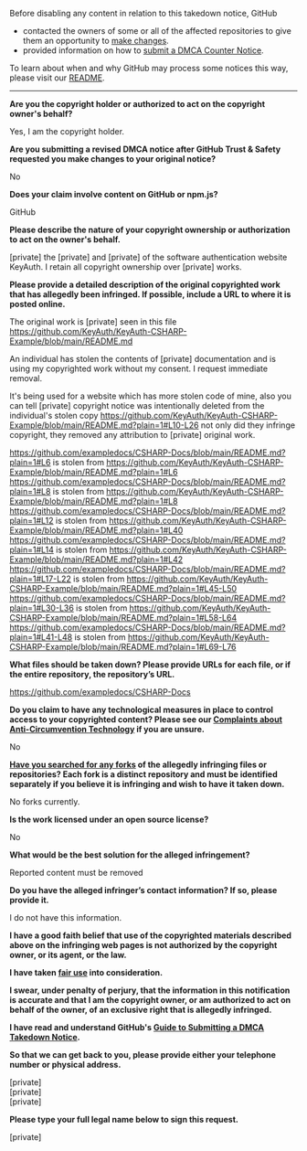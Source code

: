 Before disabling any content in relation to this takedown notice, GitHub
- contacted the owners of some or all of the affected repositories to give them an opportunity to [make changes](https://docs.github.com/en/github/site-policy/dmca-takedown-policy#a-how-does-this-actually-work).
- provided information on how to [submit a DMCA Counter Notice](https://docs.github.com/en/articles/guide-to-submitting-a-dmca-counter-notice).

To learn about when and why GitHub may process some notices this way, please visit our [README](https://github.com/github/dmca/blob/master/README.md#anatomy-of-a-takedown-notice).

---

**Are you the copyright holder or authorized to act on the copyright owner's behalf?**

Yes, I am the copyright holder.

**Are you submitting a revised DMCA notice after GitHub Trust & Safety requested you make changes to your original notice?**

No

**Does your claim involve content on GitHub or npm.js?**

GitHub

**Please describe the nature of your copyright ownership or authorization to act on the owner's behalf.**

[private] the [private] and [private] of the software authentication website KeyAuth. I retain all copyright ownership over [private] works.

**Please provide a detailed description of the original copyrighted work that has allegedly been infringed. If possible, include a URL to where it is posted online.**

The original work is [private] seen in this file https://github.com/KeyAuth/KeyAuth-CSHARP-Example/blob/main/README.md

An individual has stolen the contents of [private] documentation and is using my copyrighted work without my consent. I request immediate removal.

It's being used for a website which has more stolen code of mine, also you can tell [private] copyright notice was intentionally deleted from the individual's stolen copy https://github.com/KeyAuth/KeyAuth-CSHARP-Example/blob/main/README.md?plain=1#L10-L26 not only did they infringe copyright, they removed any attribution to [private] original work.

https://github.com/exampledocs/CSHARP-Docs/blob/main/README.md?plain=1#L6 is stolen from https://github.com/KeyAuth/KeyAuth-CSHARP-Example/blob/main/README.md?plain=1#L6  
https://github.com/exampledocs/CSHARP-Docs/blob/main/README.md?plain=1#L8 is stolen from https://github.com/KeyAuth/KeyAuth-CSHARP-Example/blob/main/README.md?plain=1#L8  
https://github.com/exampledocs/CSHARP-Docs/blob/main/README.md?plain=1#L12 is stolen from https://github.com/KeyAuth/KeyAuth-CSHARP-Example/blob/main/README.md?plain=1#L40  
https://github.com/exampledocs/CSHARP-Docs/blob/main/README.md?plain=1#L14 is stolen from https://github.com/KeyAuth/KeyAuth-CSHARP-Example/blob/main/README.md?plain=1#L42  
https://github.com/exampledocs/CSHARP-Docs/blob/main/README.md?plain=1#L17-L22 is stolen from https://github.com/KeyAuth/KeyAuth-CSHARP-Example/blob/main/README.md?plain=1#L45-L50  
https://github.com/exampledocs/CSHARP-Docs/blob/main/README.md?plain=1#L30-L36 is stolen from https://github.com/KeyAuth/KeyAuth-CSHARP-Example/blob/main/README.md?plain=1#L58-L64  
https://github.com/exampledocs/CSHARP-Docs/blob/main/README.md?plain=1#L41-L48 is stolen from https://github.com/KeyAuth/KeyAuth-CSHARP-Example/blob/main/README.md?plain=1#L69-L76  

**What files should be taken down? Please provide URLs for each file, or if the entire repository, the repository’s URL.**

https://github.com/exampledocs/CSHARP-Docs

**Do you claim to have any technological measures in place to control access to your copyrighted content? Please see our <a href="https://docs.github.com/articles/guide-to-submitting-a-dmca-takedown-notice#complaints-about-anti-circumvention-technology">Complaints about Anti-Circumvention Technology</a> if you are unsure.**

No

**<a href="https://docs.github.com/articles/dmca-takedown-policy#b-what-about-forks-or-whats-a-fork">Have you searched for any forks</a> of the allegedly infringing files or repositories? Each fork is a distinct repository and must be identified separately if you believe it is infringing and wish to have it taken down.**

No forks currently.

**Is the work licensed under an open source license?**

No

**What would be the best solution for the alleged infringement?**

Reported content must be removed

**Do you have the alleged infringer’s contact information? If so, please provide it.**

I do not have this information.

**I have a good faith belief that use of the copyrighted materials described above on the infringing web pages is not authorized by the copyright owner, or its agent, or the law.**

**I have taken <a href="https://www.lumendatabase.org/topics/22">fair use</a> into consideration.**

**I swear, under penalty of perjury, that the information in this notification is accurate and that I am the copyright owner, or am authorized to act on behalf of the owner, of an exclusive right that is allegedly infringed.**

**I have read and understand GitHub's <a href="https://docs.github.com/articles/guide-to-submitting-a-dmca-takedown-notice/">Guide to Submitting a DMCA Takedown Notice</a>.**

**So that we can get back to you, please provide either your telephone number or physical address.**

[private]  
[private]  
[private]  

**Please type your full legal name below to sign this request.**

[private]  
